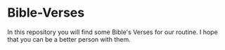 # Bible-Verses
In this repository you will find some Bible's Verses for our routine. I hope that you can be a better person with them.
